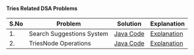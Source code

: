 #### Tries Related DSA Problems

| S.No | Problem                   | Solution                                                                                                  | Explanation                                                                                        |  
|------|---------------------------|-----------------------------------------------------------------------------------------------------------|----------------------------------------------------------------------------------------------------|
| 1.   | Search Suggestions System | [Java Code](https://github.com/Pourna/SSE_Preparation_Kit/blob/main/DSA/Trie/SearchSuggestionEngine.java) | [Explanation](https://github.com/Pourna/SSE_Preparation_Kit/blob/main/DSA/Trie/SearchEngineDoc.md) | 
| 2.   | TriesNode Operations      | [Java Code](https://github.com/Pourna/SSE_Preparation_Kit/blob/main/DSA/Trie/TrieNodeOperations.java) | [Explanation](https://github.com/Pourna/SSE_Preparation_Kit/blob/main/DSA/Trie/TrieNodeOperations.md)                                                                                                   |

